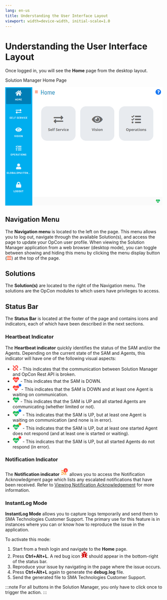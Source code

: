 ```yaml
---
lang: en-us
title: Understanding the User Interface Layout
viewport: width=device-width, initial-scale=1.0
---
```


# Understanding the User Interface Layout

Once logged in, you will see the **Home** page from the desktop layout.

Solution Manager Home Page

![Solution Manager Home Page](../../../Resources/Images/SM/Home-Page.png "Solution Manager Home Page")

## Navigation Menu

The **Navigation menu** is located to the left on the page. This menu
allows you to log out, navigate through the available Solution(s), and
access the page to update your OpCon user profile. When viewing the
Solution Manager application from a web browser (desktop mode), you can
toggle between showing and hiding this menu by clicking the menu display
button (![Menu Display Button](../../../Resources/Images/SM/Menu-Display-Button2.png "Menu Display Button"))
at the top of the page.

## Solutions

The **Solution(s)** are located to the right of the Navigation menu. The
solutions are the OpCon modules to which users have privileges to
access.

## Status Bar

The **Status Bar** is located at the footer of the page and contains
icons and indicators, each of which have been described in the next
sections.

### Heartbeat Indicator

The **Heartbeat indicator** quickly identifies the status of the
SAM and/or the Agents. Depending on the current state of the SAM and
Agents, this indicator will have one of the following visual aspects:

- ![Heatbeat Indicator     1](../../../Resources/Images/SM/HeartbeatIndicator1.png "Heatbeat Indicator 1") -
    This indicates that the communication between Solution Manager and
    OpCon Rest API is broken.
- ![Heatbeat Indicator     2](../../../Resources/Images/SM/HeartbeatIndicator2.png "Heatbeat Indicator 2") -
    This indicates that the SAM is DOWN.
- ![Heatbeat Indicator     7](../../../Resources/Images/SM/HeartbeatIndicator7.png "Heatbeat Indicator 7")-
    This indicates that the SAM is DOWN and at least one Agent is
    waiting on communication.
- ![Heatbeat Indicator     3](../../../Resources/Images/SM/HeartbeatIndicator3.png "Heatbeat Indicator 3") -
    This indicates that the SAM is UP and all started Agents are
    communicating (whether limited or not).
- ![Heatbeat Indicator     4](../../../Resources/Images/SM/HeartbeatIndicator4.png "Heatbeat Indicator 4") -
    This indicates that the SAM is UP, but at least one Agent is waiting
    on communication (and none is in error).
- ![Heatbeat Indicator     5](../../../Resources/Images/SM/HeartbeatIndicator5.png "Heatbeat Indicator 5") -
    This indicates that the SAM is UP, but at least one started Agent
    does not respond (and at least one is started or waiting).
- ![Heatbeat Indicator     6](../../../Resources/Images/SM/HeartbeatIndicator6.png "Heatbeat Indicator 6") -
    This indicates that the SAM is UP, but all started Agents do not
    respond (in error).

### Notification Indicator

The **Notification indicator** ![Notification Icon](../../../Resources/Images/SM/NotificationIndicator.png "Notification Icon")
allows you to access the Notification Acknowledgment page which lists
any escalated notifications that have been received. Refer to [Viewing Notification
Acknowledgement](Viewing-Notification-Acknowledgement.md)
 for more information.

### InstantLog Mode

**InstantLog Mode** allows you to capture logs temporarily and send them
to SMA Technologies Customer Support. The primary use for this feature is in instances where you can or know how to
reproduce the issue in the application.

To activate this mode:

1. Start from a fresh login and navigate to the **Home** page.
2. Press **Ctrl+Alt+L**. A red bug icon ![InstaLog     Icon](../../../Resources/Images/SM/InstaLog-Icon.png "InstaLog Icon")
    should appear in the bottom-right of the status bar.
3. Reproduce your issue by navigating in the page where the issue
    occurs.
4. Press **Ctrl+Alt+L** again to generate the **debug.log** file.
5. Send the generated file to SMA Technologies     Customer Support.

:::note
For all buttons in the Solution Manager, you only have to click once to trigger the action.
:::
